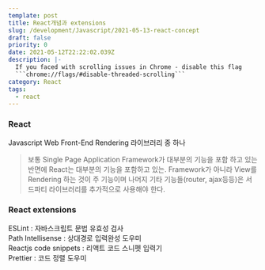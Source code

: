 ```yaml
---
template: post
title: React개념과 extensions
slug: /development/Javascript/2021-05-13-react-concept
draft: false
priority: 0
date: 2021-05-12T22:22:02.039Z
description: |-
  If you faced with scrolling issues in Chrome - disable this flag 
  ```chrome://flags/#disable-threaded-scrolling```
category: React
tags:
  - react
---
```


### React

Javascript Web Front-End Rendering 라이브러리 중 하나

> 보통 Single Page Application Framework가 대부분의 기능을 포함 하고 있는 반면에 React는 대부분의 기능을 포함하고 있는. Framework가 아니라 View를 Rendering 하는 것이 주 기능이며 나머지 기타 기능들(router, ajax등등)은 서드파티 라이브러리를 추가적으로 사용해야 한다.

### React extensions

ESLint : 자바스크립트 문법 유효성 검사  
Path Intellisense : 상대경로 입력완성 도우미  
Reactjs code snippets : 리액트 코드 스니펫 입력기  
Prettier : 코드 정렬 도우미
